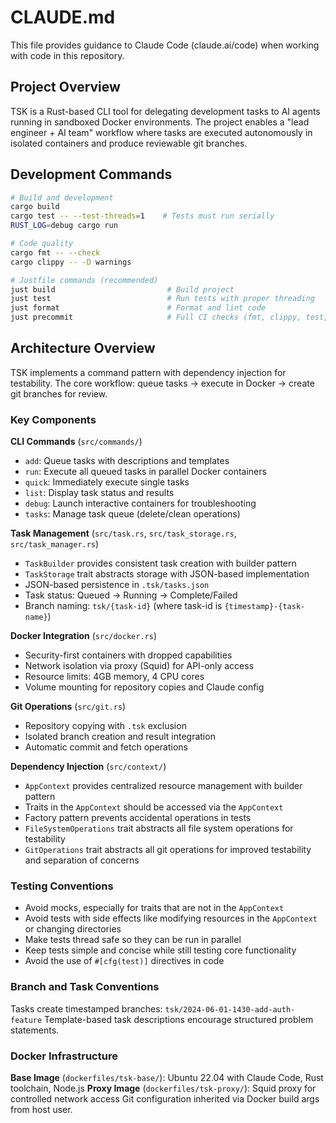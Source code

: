 # CLAUDE.md

This file provides guidance to Claude Code (claude.ai/code) when working with code in this repository.

## Project Overview

TSK is a Rust-based CLI tool for delegating development tasks to AI agents running in sandboxed Docker environments. The project enables a "lead engineer + AI team" workflow where tasks are executed autonomously in isolated containers and produce reviewable git branches.

## Development Commands

```bash
# Build and development
cargo build
cargo test -- --test-threads=1    # Tests must run serially
RUST_LOG=debug cargo run

# Code quality
cargo fmt -- --check
cargo clippy -- -D warnings

# Justfile commands (recommended)
just build                         # Build project
just test                          # Run tests with proper threading
just format                        # Format and lint code
just precommit                     # Full CI checks (fmt, clippy, test, help)
```

## Architecture Overview

TSK implements a command pattern with dependency injection for testability. The core workflow: queue tasks → execute in Docker → create git branches for review.

### Key Components

**CLI Commands** (`src/commands/`)
- `add`: Queue tasks with descriptions and templates
- `run`: Execute all queued tasks in parallel Docker containers
- `quick`: Immediately execute single tasks
- `list`: Display task status and results
- `debug`: Launch interactive containers for troubleshooting
- `tasks`: Manage task queue (delete/clean operations)

**Task Management** (`src/task.rs`, `src/task_storage.rs`, `src/task_manager.rs`)
- `TaskBuilder` provides consistent task creation with builder pattern
- `TaskStorage` trait abstracts storage with JSON-based implementation
- JSON-based persistence in `.tsk/tasks.json`
- Task status: Queued → Running → Complete/Failed
- Branch naming: `tsk/{task-id}` (where task-id is `{timestamp}-{task-name}`)

**Docker Integration** (`src/docker.rs`)
- Security-first containers with dropped capabilities
- Network isolation via proxy (Squid) for API-only access
- Resource limits: 4GB memory, 4 CPU cores
- Volume mounting for repository copies and Claude config

**Git Operations** (`src/git.rs`)
- Repository copying with `.tsk` exclusion
- Isolated branch creation and result integration
- Automatic commit and fetch operations

**Dependency Injection** (`src/context/`)
- `AppContext` provides centralized resource management with builder pattern
- Traits in the `AppContext` should be accessed via the `AppContext`
- Factory pattern prevents accidental operations in tests
- `FileSystemOperations` trait abstracts all file system operations for testability
- `GitOperations` trait abstracts all git operations for improved testability and separation of concerns

### Testing Conventions

- Avoid mocks, especially for traits that are not in the `AppContext`
- Avoid tests with side effects like modifying resources in the `AppContext` or changing directories
- Make tests thread safe so they can be run in parallel
- Keep tests simple and concise while still testing core functionality
- Avoid the use of `#[cfg(test)]` directives in code

### Branch and Task Conventions

Tasks create timestamped branches: `tsk/2024-06-01-1430-add-auth-feature`
Template-based task descriptions encourage structured problem statements.

### Docker Infrastructure

**Base Image** (`dockerfiles/tsk-base/`): Ubuntu 22.04 with Claude Code, Rust toolchain, Node.js
**Proxy Image** (`dockerfiles/tsk-proxy/`): Squid proxy for controlled network access
Git configuration inherited via Docker build args from host user.
